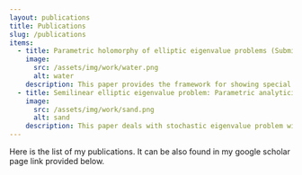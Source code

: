 ```yaml
---
layout: publications
title: Publications
slug: /publications
items:
  - title: Parametric holomorphy of elliptic eigenvalue problems (Submitted)
    image:
      src: /assets/img/work/water.png
      alt: water
    description: This paper provides the framework for showing special type of holomorphy which guarantees using various numerical methods to solve PDE problems. It is currently submitted and waiting for revision.  
  - title: Semilinear elliptic eigenvalue problem: Parametric analyticity and the uncertainty quantification
    image:
      src: /assets/img/work/sand.png
      alt: sand
    description: This paper deals with stochastic eigenvalue problem with power-type nonlinearity. The main goal is to show the theoretical guarantee of using quasi-Monte Carlo(QMC) method to approximate the expectation of the ground eigenpair of the stochastic problem. This paper is accepted by Communication in Mathematical Science and awaiting for the publication. 
---
```


Here is the list of my publications. It can be also found in my google scholar page link provided below.
<br />
<br />
